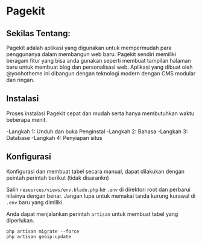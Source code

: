 # Pagekit

## Sekilas Tentang:
Pagekit adalah aplikasi yang digunakan untuk mempermudah para penggunanya dalam membangun web baru. Pagekit sendiri memiliki beragam fitur yang bisa anda gunakan seperti membuat tampilan halaman baru untuk membuat blog dan personalisasi web. Aplikasi yang dibuat oleh @yoohotheme ini dibangun dengan teknologi modern dengan CMS modular dan ringan.

## Instalasi
Proses instalasi Pagekit cepat dan mudah serta hanya membutuhkan waktu beberapa menit.

   -Langkah 1: Unduh dan buka Penginstal
   -Langkah 2: Bahasa
   -Langkah 3: Database
   -Langkah 4: Penyiapan situs

## Konfigurasi
Konfigurasi dan membuat tabel secara manual, dapat dilakukan dengan peintah perintah berikut (tidak disarankn)

Salin ```resources/views/env.blade.php``` ke ```.env``` di direktori root dan perbarui nilainya dengan benar. Jangan lupa untuk memakai tanda kurung kurawal di ```.env``` baru yang dimiliki.

Anda dapat menjalankan perintah ```artisan``` untuk membuat tabel yang diperlukan.

```
php artisan migrate --force
php artisan geoip:update
```
